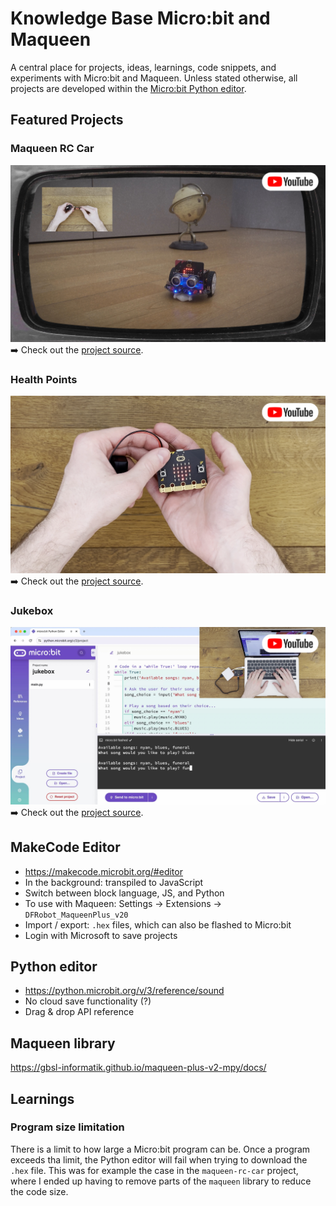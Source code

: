 # Knowledge Base Micro:bit and Maqueen
A central place for projects, ideas, learnings, code snippets, and experiments with Micro:bit and Maqueen. Unless stated
otherwise, all projects are developed within the [Micro:bit Python editor](https://python.microbit.org/v/3/project).

## Featured Projects
### Maqueen RC Car
[![Maqueen RC Car Demo](docs/img/project_thumbnails/maqueen_rc_car_thumbnail_yt.png)](https://youtu.be/bEWP7llgGec "Maqueen RC Car Demo")<br>
➡️ Check out the [project source](projects/maqueen-rc-car/README.md).

### Health Points
[![Health Points Demo](docs/img/project_thumbnails/health_points_thumbnail_yt.png)](https://youtu.be/XqjzFh4eGzI "Health Points Demo")<br>
➡️ Check out the [project source](projects/health-points/README.md).

### Jukebox
[![Jukebox Demo](docs/img/project_thumbnails/jukebox_thumbnail_yt.png)](https://youtu.be/3yAkX2k_DGs "Jukebox Demo")<br>
➡️ Check out the [project source](projects/jukebox.py).

## MakeCode Editor
* https://makecode.microbit.org/#editor
* In the background: transpiled to JavaScript
* Switch between block language, JS, and Python
* To use with Maqueen: Settings -> Extensions -> `DFRobot_MaqueenPlus_v20`
* Import / export: `.hex` files, which can also be flashed to Micro:bit
* Login with Microsoft to save projects

## Python editor
* https://python.microbit.org/v/3/reference/sound
* No cloud save functionality (?)
* Drag & drop API reference

## Maqueen library
https://gbsl-informatik.github.io/maqueen-plus-v2-mpy/docs/

## Learnings
### Program size limitation
There is a limit to how large a Micro:bit program can be. Once a program exceeds tha limit, the Python editor will fail
when trying to download the `.hex` file. This was for example the case in the `maqueen-rc-car` project, where I ended up
having to remove parts of the `maqueen` library to reduce the code size.
